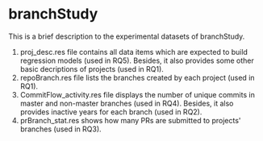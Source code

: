 # branchStudy
This is a brief description to the experimental datasets of branchStudy.
1) proj_desc.res file contains all data items which are expected to build regression models (used in RQ5).
   Besides, it also provides some other basic decriptions of projects (used in RQ1). 
2) repoBranch.res file lists the branches created by each project (used in RQ1).
3) CommitFlow_activity.res file displays the number of unique commits in master and non-master branches (used in RQ4). 
   Besides, it also provides inactive years for each branch (used in RQ2).
4) prBranch_stat.res shows how many PRs are submitted to projects' branches (used in RQ3).
